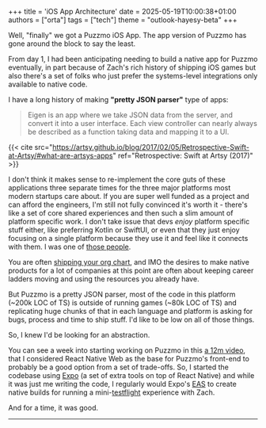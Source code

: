 +++
title = 'iOS App Architecture'
date = 2025-05-19T10:00:38+01:00
authors = ["orta"]
tags = ["tech"]
theme = "outlook-hayesy-beta"
+++

Well, "finally" we got a Puzzmo iOS App. The app version of Puzzmo has gone around the block to say the least.

From day 1, I had been anticipating needing to build a native app for Puzzmo eventually, in part because of Zach's rich history of shipping iOS games but also there's a set of folks who just prefer the systems-level integrations only available to native code.

I have a long history of making **"pretty JSON parser"** type of apps:

> Eigen is an app where we take JSON data from the server, and convert it into a user interface. Each view controller can nearly always be described as a function taking data and mapping it to a UI.

{{< cite src="https://artsy.github.io/blog/2017/02/05/Retrospective-Swift-at-Artsy/#what-are-artsys-apps" ref="Retrospective: Swift at Artsy (2017)" >}}

I don't think it makes sense to re-implement the core guts of these applications three separate times for the three major platforms most modern startups care about. If you are super well funded as a project and can afford the engineers, I'm still not fully convinced it's worth it - there's like a set of core shared experiences and then such a slim amount of platform specific work. I don't take issue that devs _enjoy_ platform specific stuff either, like preferring Kotlin or SwiftUI, or even that they just enjoy focusing on a single platform because they use it and feel like it connects with them. I was one of [those people](https://artsy.github.io/blog/2012/05/11/on-making-it-personal-in-iOS-with-searchbars/).

You are often [shipping your org chart](https://www.microsoft.com/en-us/microsoft-365-life-hacks/organization/what-is-conways-law), and IMO the desires to make native products for a lot of companies at this point are often about keeping career ladders moving and using the resources you already have.

But Puzzmo is a pretty JSON parser, most of the code in this platform (~200k LOC of TS) is outside of running games (~80k LOC of TS) and replicating huge chunks of that in each language and platform is asking for bugs, process and time to ship stuff. I'd like to be low on all of those things.

So, I knew I'd be looking for an abstraction.

You can see a week into starting working on Puzzmo in this [a 12m video](https://youtu.be/2NItowAgfNA), that I considered React Native Web as the base for Puzzmo's front-end to probably be a good option from a set of trade-offs. So, I started the codebase using [Expo](https://expo.dev) (a set of extra tools on top of React Native) and while it was just me writing the code, I regularly would Expo's [EAS](https://expo.dev/eas) to create native builds for running a mini-[testflight](https://developer.apple.com/testflight/) experience with Zach.

And for a time, it was good.

---
